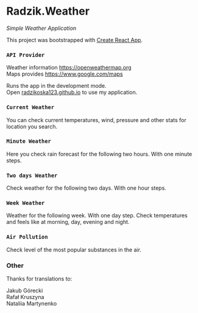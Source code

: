 # Radzik.Weather
_Simple Weather Application_

This project was bootstrapped with [Create React App](https://github.com/facebook/create-react-app).

### `API Provider`

Weather information https://openweathermap.org \
Maps provides https://www.google.com/maps 

Runs the app in the development mode.\
Open [radzikoska123.github.io](https://radzikoska123.github.io/weatherApp/#/) to use my application.

### `Current Weather`

You can check current temperatures, wind, pressure and other stats for location you search.
### `Minute Weather`

Here you check rain forecast for the following two hours. With one minute steps.

### `Two days Weather`

Check weather for the following two days. With one hour steps.

### `Week Weather`

Weather for the following week. With one day step.
Check temperatures and feels like at morning, day, evening and night.

### `Air Pollution`

Check level of the most popular substances in the air.

### Other

Thanks for translations to:

Jakub Górecki \
Rafał Kruszyna \
Nataliia Martynenko


